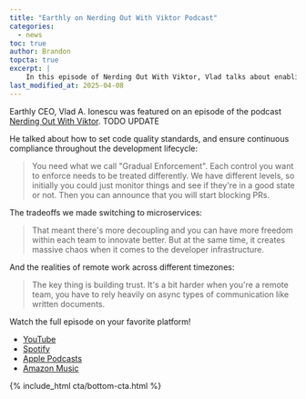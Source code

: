 ```yaml
---
title: "Earthly on Nerding Out With Viktor Podcast"
categories:
  - news
toc: true
author: Brandon
topcta: true
excerpt: |
    In this episode of Nerding Out With Viktor, Vlad talks about enabling engineering standards company-wide, the tradeoffs of microservices, and the realities of remote work.
last_modified_at: 2025-04-08
---
```


Earthly CEO, Vlad A. Ionescu was featured on an episode of the podcast [Nerding Out With Viktor](https://vpetersson.com/podcast/S02E07.html). TODO UPDATE

He talked about how to set code quality standards, and ensure continuous compliance throughout the development lifecycle:

> You need what we call "Gradual Enforcement". Each control you want to enforce needs to be treated differently. We have different levels, so initially you could just monitor things and see if they're in a good state or not. Then you can announce that you will start blocking PRs.

The tradeoffs we made switching to microservices:

> That meant there's more decoupling and you can have more freedom within each team to innovate better. But at the same time, it creates massive chaos when it comes to the developer infrastructure.

 And the realities of remote work across different timezones:

 > The key thing is building trust. It's a bit harder when you're a remote team, you have to rely heavily on async types of communication like written documents.

Watch the full episode on your favorite platform!

* [YouTube](https://www.youtube.com/watch?v=BOBFYCJGW9w)
* [Spotify](https://open.spotify.com/episode/4hb2MIAqlA78GyuxvmEg0z?si=a098482f54ef4ad0)
* [Apple Podcasts](https://podcasts.apple.com/gb/podcast/reimagining-ci-cd-and-engineering-culture-at-scale/id1722663295?i=1000703152620)
* [Amazon Music](https://music.amazon.co.uk/podcasts/c8e79c21-2dde-4597-b9fb-257ecbc2bf29/episodes/61e85535-89f9-436b-871c-86ae5d5ff9f2/nerding-out-with-viktor-reimagining-ci-cd-and-engineering-culture-at-scale-with-vlad-a-ionescu-from-earthly)

{% include_html cta/bottom-cta.html %}
